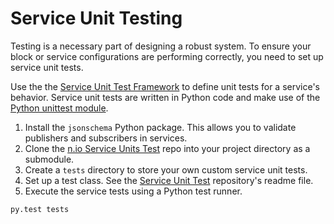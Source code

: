 # Service Unit Testing

Testing is a necessary part of designing a robust system. To ensure your block or service configurations are performing correctly, you need to set up service unit tests.
 
Use the the [Service Unit Test Framework](https://github.com/nioinnovation/service_tests) to define unit tests for a service's behavior. Service unit tests are written in Python code and make use of the [Python unittest module](https://docs.python.org/3/library/unittest.html).

1. Install the `jsonschema` Python package. This allows you to validate publishers and subscribers in services.
2. Clone the [n.io Service Units Test](https://github.com/nioinnovation/service_tests) repo into your project directory as a submodule.
3. Create a `tests` directory to store your own custom service unit tests.
4. Set up a test class. See the [Service Unit Test](https://github.com/nioinnovation/service_tests) repository's readme file. 
4. Execute the service tests using a Python test runner.
```
py.test tests
```
